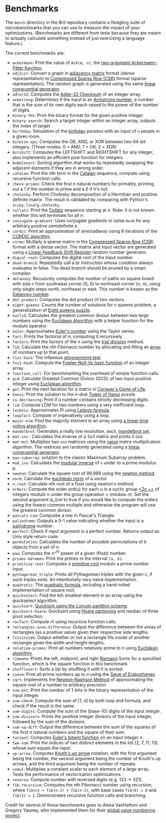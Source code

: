 Benchmarks
==========

The `bench` directory in the Bril repository contains a fledgling suite of microbenchmarks that you can use to measure the impact of your optimizations.
(Benchmarks are different from tests because they are meant to actually calculate something instead of just exercising a language feature.)

The current benchmarks are:

* `ackermann`: Print the value of `Ack(m, n)`, the [two-argument Ackermann–Péter function][ackermann].
* `adj2csr`: Convert a graph in [adjacency matrix][adj] format (dense representation) to [Compressed Sparse Row (CSR)][csr] format (sparse representation). The random graph is generated using the same [linear congruential generator][rng].
* `adler32`: Computes the [Adler-32 Checksum][adler32] of an integer array.
* `armstrong`: Determines if the input is an [Armstrong number][armstrong], a number that is the sum of its own digits each raised to the power of the number of digits.
* `binary-fmt`: Print the binary format for the given positive integer.
* `binary-search`: Search a target integer within an integer array, outputs the index of target.
* `birthday`: Simulation of the [birthday][birthday] paradox with an input of `n` people in a given room.
* `bitwise-ops`: Computes the OR, AND, or XOR between two 64-bit integers. (Three modes: 0 = AND, 1 = OR, 2 = XOR)
* `bitshift`: Computes the LEFTSHIFT and RIGHTSHIFT for any integer, also implements an efficient pow function for integers
* `bubblesort`: Sorting algorithm that works by repeatedly swapping the adjacent elements if they are in wrong order.
* `catalan`: Print the *n*th term in the [Catalan][catalan] sequence, compute using recursive function calls.
* `check-primes`: Check the first *n* natural numbers for primality, printing out a 1 if the number is prime and a 0 if it's not.
* `cholesky`: Perform Cholesky decomposition of a Hermitian and positive definite matrix. The result is validated by comparing with Python's `scipy.linalg.cholesky`.
* `collatz`: Print the [Collatz][collatz] sequence starting at *n*. Note: it is not known whether this will terminate for all *n*.
* `conjugate-gradient`: Uses conjugate gradients to solve `Ax=b` for any arbitrary positive semidefinite `A`.
* `cordic`: Print an approximation of sine(radians) using 8 iterations of the [CORDIC algorithm](https://en.wikipedia.org/wiki/CORDIC).
* `csrmv`: Multiply a sparse matrix in the [Compressed Sparse Row (CSR)][csr] format with a dense vector. The matrix and input vector are generated using a [Linear Feedback Shift Register](https://en.wikipedia.org/wiki/Linear-feedback_shift_register) random number generator.
* `digial-root`: Computes the digital root of the input number.
* `dead-branch`: Repeatedly call a br instruction whose condition always evaluates to false. The dead branch should be pruned by a smart compiler.
* `delannoy`: Recusively computes the number of paths on square board with size `n` from southwest corner (0, 0) to northeast corner (n, n), using only single steps north, northeast or east. This number is known as the [Delannoy number](https://en.wikipedia.org/wiki/Delannoy_number).
* `dot-product`: Computes the dot product of two vectors.
* `eight-queens`: Counts the number of solutions for *n* queens problem, a generalization of [Eight queens puzzle][eight_queens].
* `euclid`: Calculates the greatest common divisor between two large numbers using the [Euclidean Algorithm][euclid] with a helper function for the modulo operator.
* `euler`: Approximates [Euler's number][euler] using the Taylor series.
* `fact`: Prints the factorial of *n*, computing it recursively.
* `factors`: Print the factors of the *n* using the [trial division][trialdivision] method.
* `fib`: Calculate the *n*th Fibonacci number by allocating and filling an [array](../lang/memory.md) of numbers up to that point.
* `fizz-buzz`: The infamous [programming test][fizzbuzz].
* `fnv1-hash`: Compute the [Fowler-Noll-Vo hash function](https://en.wikipedia.org/wiki/Fowler%E2%80%93Noll%E2%80%93Vo_hash_function) of an integer array.
* `function_call`: For benchmarking the overhead of simple function calls.
* `gcd`: Calculate Greatest Common Divisor (GCD) of two input positive integer using [Euclidean algorithm][euclidean_into].
* `gol`: Print the next iteration for a matrix in [Conway's Game of Life](https://en.wikipedia.org/wiki/Conway%27s_Game_of_Life).
* `hanoi`: Print the solution to the *n*-disk [Tower of Hanoi][hanoi] puzzle.
* `is-decreasing`: Print if a number contains strictly decreasing digits.
* `lcm`: Compute LCM for two numbers using a very inefficient loop.
* `leibniz`: Approximates Pi using [Leibniz formula](https://en.wikipedia.org/wiki/Leibniz_formula_for_%CF%80).
* `loopfact`: Compute *n!* imperatively using a loop.
* `major-elm`: Find the majority element in an array using [a linear time voting algorithm](https://www.cs.utexas.edu/~moore/best-ideas/mjrty/).
* `mandelbrot`: Generates a really low resolution, ascii, [mandelbrot set][mandelbrot].
* `mat-inv` : Calculates the inverse of a 3x3 matrix and prints it out.
* `mat-mul`: Multiplies two `nxn` matrices using the [naive][matmul] matrix multiplication algorithm. The matrices are randomly generated using a [linear congruential generator][rng].
* `max-subarray`: solution to the classic Maximum Subarray problem.
* `mod_inv`: Calculates the [modular inverse][modinv] of `n` under to a prime modulus p.
* `newton`: Calculate the square root of 99,999 using the [newton method][newton]
* `norm`: Calculate the [euclidean norm][euclidean] of a vector
* `n_root`: Calculate nth root of a float using newton's method.
* `orders`: Compute the order ord(u) for each u in a cyclic group [<Zn,+>][cgroup] of integers modulo *n* under the group operation + (modulo *n*). Set the second argument *is_lcm* to true if you would like to compute the orders using the lowest common multiple and otherwise the program will use the greatest common divisor.
* `pascals-row`: Computes a row in Pascal's Triangle.
* `palindrome`: Outputs a 0-1 value indicating whether the input is a [palindrome][palindrome] number.
* `perfect`: Check if input argument is a perfect number.  Returns output as Unix style return code.
* `permutation`: Calculates the number of possible permutations of k objects from a set of n.
* `pow`: Computes the n^<sup>th</sup> power of a given (float) number.
* `primes-between`: Print the primes in the interval `[a, b]`.
* `primitive-root`: Computes a [primitive root][primitive_root] modulo a prime number input.
* `pythagorean_triple`: Prints all Pythagorean triples with the given c, if such triples exist. An intentionally very naive implementation.
* `quadratic`: The [quadratic formula][qf], including a hand-rolled implementation of square root.
* `quickselect`: Find the kth smallest element in an array using the quickselect algorithm.
* `quicksort`: [Quicksort using the Lomuto partition scheme][qsort].
* `quicksort-hoare`: Quicksort using [Hoare partioning][qsort-hoare] and median of three pivot selection.
* `recfact`: Compute *n!* using recursive function calls.
* `rectangles-area-difference`: Output the difference between the areas of rectangles (as a positive value) given their respective side lengths.
* `fitsinside`: Output whether or not a rectangle fits inside of another rectangle given the width and height lengths.
* `relative-primes`: Print all numbers relatively prime to *n* using [Euclidean algorithm][euclidean_into].
* `riemann`: Prints the left, midpoint, and right [Riemann][riemann] Sums for a specified function, which is the square function in this benchmark.
* `shufflesort`: Sorts a list by shuffling it until it is sorted.
* `sieve`: Print all prime numbers up to *n* using the [Sieve of Eratosthenes][sievee].
* `sqrt`: Implements the [Newton–Raphson Method][newton] of approximating the square root of a number to arbitrary precision
* `sum-bit`: Print the number of 1-bits in the binary representation of the input integer.
* `sum-check`: Compute the sum of [1, n] by both loop and formula, and check if the result is the same.
* `sum-digits`: Compute the sum of the (base-10) digits of the input integer.
* `sum-divisors`: Prints the positive integer divisors of the input integer, followed by the sum of the divisors.
* `sum-sq-diff`: Output the difference between the sum of the squares of the first *n* natural numbers and the square of their sum.
* `totient`: Computes [Euler's totient function][totient] on an input integer *n*.
* `two-sum`: Print the indices of two distinct elements in the list [2, 7, 11, 13] whose sum equals the input.
* `up-arrow`: Computes [Knuth's up arrow][uparrow] notation, with the first argument being the number, the second argument being the number of Knuth's up arrows, and the third argument being the number of repeats.
* `vsmul`: Multiplies a constant scalar to each element of a large array. Tests the performance of vectorization optimizations.
* `reverse`: Compute number with reversed digits (e.g. 123 -> 321).
* `fib_recursive`: Computes the *n*th Fibonacci number using recursion, where `fib(n) = fib(n-1) + fib(n-2)`, with base cases `fib(0) = 0` and `fib(1) = 1`. Demonstrates recursive function calls and branching.

Credit for several of these benchmarks goes to Alexa VanHattum and Gregory Yauney, who implemented them for their [global value numbering project][gvnblog].

[birthday]: https://en.wikipedia.org/wiki/Birthday_problem
[cgroup]: https://en.wikipedia.org/wiki/Cyclic_group#Cyclically_ordered_groups
[fizzbuzz]: https://wiki.c2.com/?FizzBuzzTest
[qf]: https://en.wikipedia.org/wiki/Quadratic_formula
[gvnblog]: https://www.cs.cornell.edu/courses/cs6120/2019fa/blog/global-value-numbering/
[sievee]: https://en.wikipedia.org/wiki/Sieve_of_Eratosthenes
[collatz]: https://en.wikipedia.org/wiki/Collatz_conjecture
[catalan]: https://en.wikipedia.org/wiki/Catalan_number
[ackermann]: https://en.wikipedia.org/wiki/Ackermann_function
[newton]: https://en.wikipedia.org/wiki/Newton%27s_method
[matmul]: https://en.wikipedia.org/wiki/Matrix_multiplication_algorithm#Iterative_algorithm
[rng]: https://en.wikipedia.org/wiki/Linear_congruential_generator
[euclidean_into]: https://en.wikipedia.org/wiki/Euclidean_algorithm
[euclid]: https://en.wikipedia.org/wiki/Euclidean_algorithm#Euclidean_division
[eight_queens]: https://en.wikipedia.org/wiki/Eight_queens_puzzle
[newton]: https://en.wikipedia.org/wiki/Newton%27s_method
[trialdivision]: https://en.wikipedia.org/wiki/Trial_division
[adj]: https://en.wikipedia.org/wiki/Adjacency_matrix
[csr]: https://en.wikipedia.org/wiki/Sparse_matrix
[armstrong]: https://en.wikipedia.org/wiki/Narcissistic_number
[adler32]: https://en.wikipedia.org/wiki/Adler-32
[uparrow]: https://en.wikipedia.org/wiki/Knuth%27s_up-arrow_notation
[riemann]: https://en.wikipedia.org/wiki/Riemann_sum
[primitive_root]: https://en.wikipedia.org/wiki/Primitive_root_modulo_n
[mandelbrot]: https://en.wikipedia.org/wiki/Mandelbrot_set
[palindrome]: https://en.wikipedia.org/wiki/Palindrome
[hanoi]: https://en.wikipedia.org/wiki/Tower_of_Hanoi
[euler]: https://en.wikipedia.org/wiki/E_(mathematical_constant)
[euclidean]: https://en.wikipedia.org/wiki/Norm_(mathematics)
[qsort]: https://en.wikipedia.org/wiki/Quicksort#Lomuto_partition_scheme
[qsort-hoare]: https://en.wikipedia.org/wiki/Quicksort#Hoare_partition_scheme
[modinv]: https://en.wikipedia.org/wiki/Modular_multiplicative_inverse
[totient]: https://en.wikipedia.org/wiki/Euler's_totient_function
